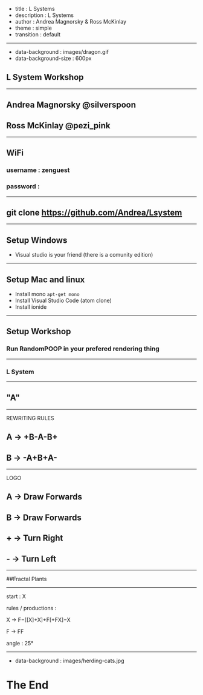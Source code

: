 - title : L Systems
- description : L Systems
- author : Andrea Magnorsky & Ross McKinlay
- theme : simple
- transition : default

***
- data-background : images/dragon.gif
- data-background-size : 600px

## L System Workshop 

---

## Andrea Magnorsky @silverspoon

## Ross McKinlay @pezi_pink

***
## WiFi

### username : zenguest
### password : <add passpord>

---
## git clone https://github.com/Andrea/Lsystem

***

## Setup Windows

*  Visual studio is your friend (there is a comunity edition)

---

## Setup  Mac and linux

* Install mono `apt-get mono`
* Install Visual Studio Code (atom clone)
* Install ionide


***

## Setup Workshop

### Run RandomPOOP in your prefered rendering thing

*** 

### L System

----

## "A"

---

REWRITING RULES

## A -> +B-A-B+
## B -> -A+B+A-

---

LOGO

## A -> Draw Forwards
## B -> Draw Forwards
## + -> Turn Right 
## - -> Turn Left

***

##Fractal Plants

---

start  : X

rules / productions  : 

X → F−[[X]+X]+F[+FX]−X

F → FF

angle  : 25°

***
- data-background : images/herding-cats.jpg

# The End
